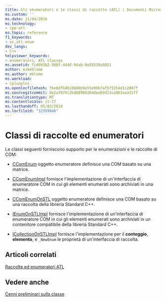 ```yaml
---
title: Gli enumeratori e le classi di raccolte (ATL) | Documenti Microsoft
ms.custom: ''
ms.date: 11/04/2016
ms.technology:
- cpp-atl
ms.topic: reference
f1_keywords:
- vc.atl.enum
dev_langs:
- C++
helpviewer_keywords:
- enumerators, ATL classes
ms.assetid: fcd093b2-98bf-444d-94ab-9a55520a5051
author: mikeblome
ms.author: mblome
ms.workload:
- cplusplus
ms.openlocfilehash: fbe8dfb4610b88b9a53e90b7af5f52b4d1c2807f
ms.sourcegitcommit: be2a7679c2bd80968204dee03d13ca961eaa31ff
ms.translationtype: MT
ms.contentlocale: it-IT
ms.lasthandoff: 05/03/2018
ms.locfileid: "32355646"
---
```

# <a name="enumerators-and-collections-classes"></a>Classi di raccolte ed enumeratori
Le classi seguenti forniscono supporto per le enumerazioni e le raccolte di COM:  
  
-   [CComEnum](../atl/reference/ccomenum-class.md) oggetto enumeratore definisce una COM basato su una matrice.  
  
-   [CComEnumImpl](../atl/reference/ccomenumimpl-class.md) fornisce l'implementazione di un'interfaccia di enumeratore COM in cui gli elementi enumerati sono archiviati in una matrice.  
  
-   [CComEnumOnSTL](../atl/reference/ccomenumonstl-class.md) oggetto enumeratore definisce una COM basato su una raccolta della libreria Standard C++.  
  
-   [IEnumOnSTLImpl](../atl/reference/ienumonstlimpl-class.md) fornisce l'implementazione di un'interfaccia di enumeratore COM in cui gli elementi enumerati sono archiviati in un contenitore compatibile della libreria Standard C++.  
  
-   [ICollectionOnSTLImpl](../atl/reference/icollectiononstlimpl-class.md) fornisce l'implementazione per il **conteggio**, **elemento**, e `_NewEnum` le proprietà di un'interfaccia di raccolta.  
  
## <a name="related-articles"></a>Articoli correlati  
 [Raccolte ed enumeratori ATL](../atl/atl-collections-and-enumerators.md)  
  
## <a name="see-also"></a>Vedere anche  
 [Cenni preliminari sulla classe](../atl/atl-class-overview.md)

